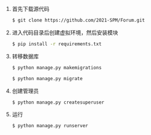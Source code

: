 1. 首先下载源代码

	```bash
	$ git clone https://github.com/2021-SPM/Forum.git
	```

2. 进入代码目录后创建虚拟环境，然后安装模块

	```bash
	$ pip install -r requirements.txt
	```

3. 转移数据库

	```bash
	$ python manage.py makemigrations
	```

	```bash
	$ python manage.py migrate
	```

4. 创建管理员

	```bash
	$ python manage.py createsuperuser
	```

5. 运行

	```bash
	$ python manage.py runserver
	```


